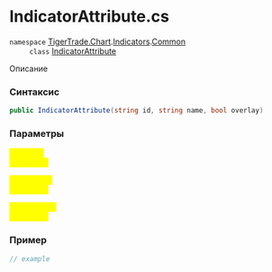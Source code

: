 
# IndicatorAttribute.cs
`namespace` [TigerTrade.Chart](../../../../../TigerTrade.Chart.md).[Indicators](../../../../../TigerTrade.Chart/Indicators.md).[Common](../../../../../TigerTrade.Chart/Indicators/Common.md)  
&nbsp;&nbsp;&nbsp;&nbsp;&nbsp;&nbsp;&nbsp;&nbsp;&nbsp;`class` [IndicatorAttribute](../../IndicatorAttribute.cs.md)

Описание

### Синтаксис
```csharp
public IndicatorAttribute(string id, string name, bool overlay)
```
### Параметры  
<mark style="color:yellow;">`id` *`string`*  
 *Описание*  
  
<mark style="color:yellow;">`name` *`string`*  
 *Описание*  
  
<mark style="color:yellow;">`overlay` *`bool`*  
 *Описание*  
  


### Пример  
```csharp
// example
```
                    
                    